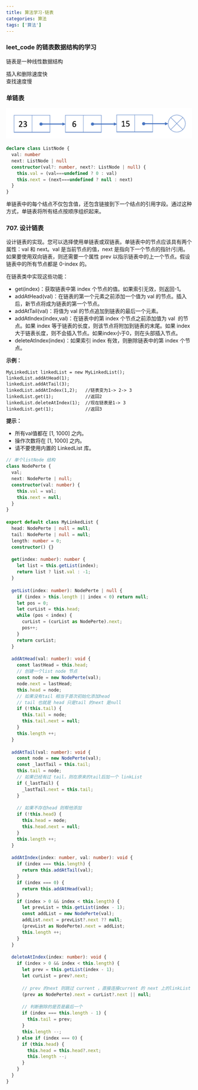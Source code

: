 ```yaml
---
title: 算法学习-链表
categories: 算法
tags: ['算法']
---
```


### leet_code 的链表数据结构的学习

链表是一种线性数据结构

插入和删除速度快  
查找速度慢

### 单链表
![合并两个有序链表](./算法学习-链表/single_link.png)
```ts
declare class ListNode {
  val: number
  next: ListNode | null
  constructor(val?: number, next?: ListNode | null) {
    this.val = (val===undefined ? 0 : val)
    this.next = (next===undefined ? null : next)
  }
}
```
单链表中的每个结点不仅包含值，还包含链接到下一个结点的引用字段。通过这种方式，单链表将所有结点按顺序组织起来。

### 707. 设计链表
设计链表的实现。您可以选择使用单链表或双链表。单链表中的节点应该具有两个属性：val 和 next。val 是当前节点的值，next 是指向下一个节点的指针/引用。如果要使用双向链表，则还需要一个属性 prev 以指示链表中的上一个节点。假设链表中的所有节点都是 0-index 的。

在链表类中实现这些功能：

- get(index)：获取链表中第 index 个节点的值。如果索引无效，则返回-1。
- addAtHead(val)：在链表的第一个元素之前添加一个值为 val 的节点。插入后，新节点将成为链表的第一个节点。
- addAtTail(val)：将值为 val 的节点追加到链表的最后一个元素。
- addAtIndex(index,val)：在链表中的第 index 个节点之前添加值为 val  的节点。如果 index 等于链表的长度，则该节点将附加到链表的末尾。如果 index 大于链表长度，则不会插入节点。如果index小于0，则在头部插入节点。
- deleteAtIndex(index)：如果索引 index 有效，则删除链表中的第 index 个节点。

**示例：**

```code
MyLinkedList linkedList = new MyLinkedList();
linkedList.addAtHead(1);
linkedList.addAtTail(3);
linkedList.addAtIndex(1,2);   //链表变为1-> 2-> 3
linkedList.get(1);            //返回2
linkedList.deleteAtIndex(1);  //现在链表是1-> 3
linkedList.get(1);            //返回3
```

**提示：**
- 所有val值都在 [1, 1000] 之内。
- 操作次数将在  [1, 1000] 之内。
- 请不要使用内置的 LinkedList 库。

```ts
// 单个listNode 结构
class NodePerte {
  val;
  next: NodePerte | null;
  constructor(val: number) {
    this.val = val;
    this.next = null;
  }
}

export default class MyLinkedList {
  head: NodePerte | null = null;
  tail: NodePerte | null = null;
  length: number = 0;
  constructor() {}

  get(index: number): number {
    let list = this.getList(index);
    return list ? list.val : -1;
  }

  getList(index: number): NodePerte | null {
    if (index > this.length || index < 0) return null;
    let pos = 0;
    let curList = this.head;
    while (pos < index) {
      curList = (curList as NodePerte).next;
      pos++;
    }
    return curList;
  }

  addAtHead(val: number): void {
    const lastHead = this.head;
    // 创建一个list node 节点
    const node = new NodePerte(val);
    node.next = lastHead;
    this.head = node;
    // 如果没有tail 相当于首次初始化添加head
    // tail 也就是 head 只是tail 的next 是null
    if (!this.tail) {
      this.tail = node;
      this.tail.next = null;
    }
    this.length ++;
  }

  addAtTail(val: number): void {
    const node = new NodePerte(val);
    const _lastTail = this.tail;
    this.tail = node;
    // 如果已经有过 tail，则在原来的tail后加一个 linkList
    if (_lastTail) {
      _lastTail.next = this.tail;
    }

    // 如果不存在head 则帮他添加
    if (!this.head) {
      this.head = node;
      this.head.next = null;
    }
    this.length ++;
  }

  addAtIndex(index: number, val: number): void {
    if (index === this.length) {
      return this.addAtTail(val);
    }
    if (index === 0) {
      return this.addAtHead(val);
    }
    if (index > 0 && index < this.length) {
      let prevList = this.getList(index - 1);
      const addList = new NodePerte(val);
      addList.next = prevList?.next ?? null;
      (prevList as NodePerte).next = addList;
      this.length ++;
    }
  }

  deleteAtIndex(index: number): void {
    if (index > 0 && index < this.length) {
      let prev = this.getList(index - 1);
      let curList = prev?.next;

      // prev 的next 则跳过 current ，直接连接current 的 next 上的linkList
      (prev as NodePerte).next = curList?.next || null;

      // 判断删除的是否是最后一个
      if (index === this.length - 1) {
        this.tail = prev;
      }
      this.length --;
    } else if (index === 0) {
      if (this.head) {
        this.head = this.head?.next;
        this.length --;
      }
    }
  }
}
```
